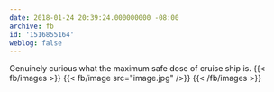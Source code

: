 ```yaml
---
date: 2018-01-24 20:39:24.000000000 -08:00
archive: fb
id: '1516855164'
weblog: false
---
```


Genuinely curious what the maximum safe dose of cruise ship is.
{{< fb/images >}}
{{< fb/image src="image.jpg" />}}
{{< /fb/images >}}
